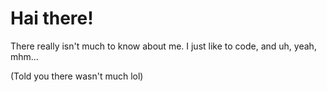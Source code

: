 # Hai there!
There really isn't much to know about me. I just like to code,
and uh, yeah, mhm...

(Told you there wasn't much lol)
